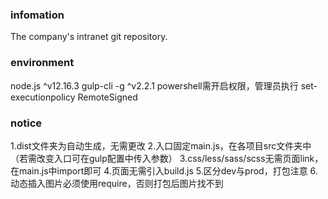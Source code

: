### infomation
The company's intranet git repository.

### environment
node.js ^v12.16.3
gulp-cli -g ^v2.2.1
powershell需开启权限，管理员执行 set-executionpolicy RemoteSigned

### notice
1.dist文件夹为自动生成，无需更改
2.入口固定main.js，在各项目src文件夹中（若需改变入口可在gulp配置中传入参数）
3.css/less/sass/scss无需页面link，在main.js中import即可
4.页面无需引入build.js
5.区分dev与prod，打包注意
6.动态插入图片必须使用require，否则打包后图片找不到
